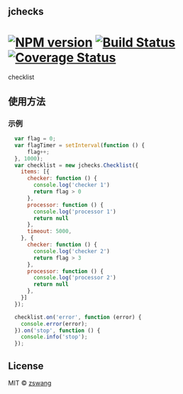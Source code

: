 jchecks
-----------

# [![NPM version][npm-image]][npm-url] [![Build Status][travis-image]][travis-url] [![Coverage Status][coverage-image]][coverage-url]

checklist

## 使用方法

### 示例

```js
  var flag = 0;
  var flagTimer = setInterval(function () {
      flag++;
  }, 1000);
  var checklist = new jchecks.Checklist({
    items: [{
      checker: function () {
        console.log('checker 1')
        return flag > 0
      },
      processor: function () {
        console.log('processor 1')
        return null
      },
      timeout: 5000,
    }, {
      checker: function () {
        console.log('checker 2')
        return flag > 3
      },
      processor: function () {
        console.log('processor 2')
        return null
      },
    }]
  });

  checklist.on('error', function (error) {
	console.error(error);
  }).on('stop', function () {
	console.info('stop');
  });
```

## License

MIT © [zswang](http://weibo.com/zswang)

[npm-url]: https://npmjs.org/package/jchecks
[npm-image]: https://badge.fury.io/js/jchecks.svg
[travis-url]: https://travis-ci.org/zswang/jchecks
[travis-image]: https://travis-ci.org/zswang/jchecks.svg?branch=master
[coverage-url]: https://coveralls.io/github/zswang/jchecks?branch=master
[coverage-image]: https://coveralls.io/repos/zswang/jchecks/badge.svg?branch=master&service=github